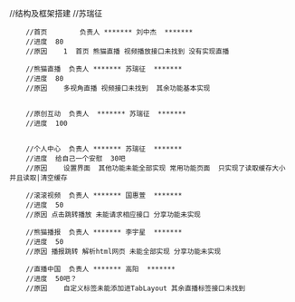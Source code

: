 

//结构及框架搭建 
		//苏瑞征
		
		//首页		负责人 ******* 刘中杰  *******
		//进度  80	
		//原因	1  首页 熊猫直播 视频播放接口未找到 没有实现直播
		
		//熊猫直播  负责人 ******* 苏瑞征  *******
		//进度  80
		//原因	多视角直播 视频接口未找到  其余功能基本实现
		
		
		//原创互动	负责人  ******* 苏瑞征  *******
		//进度  100
		
		
		//个人中心	负责人 ******* 苏瑞征  *******
		//进度  给自己一个安慰  30吧
		//原因	设置界面  其他功能未能全部实现 常用功能页面  只实现了读取缓存大小 并且读取|清空缓存
		
		//滚滚视频 	负责人 ******* 国惠萱  *******
		//进度  50
		//原因 点击跳转播放 未能请求相应接口 分享功能未实现
		
		//熊猫播报	负责人 ******* 李宇星  *******
		//进度  50
		//原因 播报跳转 解析html网页 未能全部实现 分享功能未实现
		
		//直播中国	负责人 ******* 高阳  *******
		//进度  50吧？
		//原因	自定义标签未能添加进TabLayout 其余直播标签接口未找到
		
		
